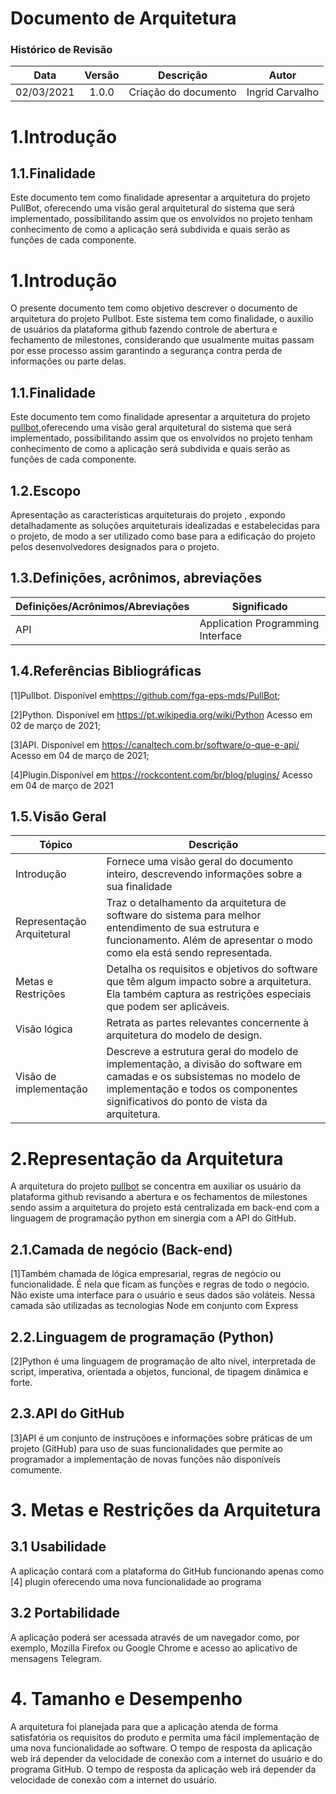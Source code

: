 # Documento de Arquitetura

### Histórico de Revisão
|Data|Versão|Descrição|Autor|
:-:|:-:|:-:|:-:
|02/03/2021| 1.0.0| Criação do documento | Ingrid Carvalho |
# 1.Introdução
## 1.1.Finalidade
Este documento tem como finalidade apresentar a arquitetura do projeto PullBot, oferecendo uma visão geral arquitetural do sistema que será implementado, possibilitando assim que os envolvidos no projeto tenham conhecimento de como a aplicação será subdivida e quais serão as funções de cada componente.
# 1.Introdução
O presente documento tem como objetivo descrever o documento de arquitetura do
projeto Pullbot. Este sistema tem como finalidade, o auxilio de usuários da plataforma github fazendo controle de abertura e fechamento de milestones, considerando que usualmente muitas passam por esse processo assim garantindo a segurança contra perda de informações ou parte delas.
## 1.1.Finalidade
Este documento tem como finalidade apresentar a arquitetura do projeto [pullbot](),oferecendo uma visão geral arquitetural do sistema que será implementado, possibilitando assim que os envolvidos no projeto tenham conhecimento de como a aplicação será subdivida e quais serão as funções de cada componente.

## 1.2.Escopo
Apresentação as características arquiteturais do projeto <pullbot>, expondo detalhadamente as soluções arquiteturais idealizadas e estabelecidas para o projeto, de modo a ser utilizado como base para a edificação do projeto pelos desenvolvedores designados para o projeto.
## 1.3.Definições, acrônimos, abreviações
|Definições/Acrônimos/Abreviações| Significado|
|--------------------------------|------------|
|API|Application Programming Interface| 
## 1.4.Referências Bibliográficas
[1]Pullbot. Disponível em<https://github.com/fga-eps-mds/PullBot>;

[2]Python. Disponível em <https://pt.wikipedia.org/wiki/Python> Acesso em 02 de março de 2021;

[3]API. Disponível em <https://canaltech.com.br/software/o-que-e-api/> Acesso em 04 de março de 2021;

[4]Plugin.Disponível em <https://rockcontent.com/br/blog/plugins/> Acesso em 04 de março de 2021
## 1.5.Visão Geral

|Tópico| Descrição|
|------|----------|
|Introdução| Fornece uma visão geral do documento inteiro, descrevendo informações sobre a sua finalidade|
|Representação Arquitetural| Traz o detalhamento da arquitetura de software do sistema para melhor entendimento de sua estrutura e funcionamento. Além de apresentar o modo como ela está sendo representada.|
|Metas e Restrições| Detalha os requisitos e objetivos do software que têm algum impacto sobre a arquitetura. Ela também captura as restrições especiais que podem ser aplicáveis.|
|Visão lógica| Retrata as partes relevantes concernente à arquitetura do modelo de design. |
|Visão de implementação| Descreve a estrutura geral do modelo de implementação, a divisão do software em camadas e os subsistemas no modelo de implementação e todos os componentes significativos do ponto de vista da arquitetura.|
# 2.Representação da Arquitetura
A arquitetura do projeto [pullbot]() se concentra em auxiliar os usuário da plataforma github revisando a abertura e os fechamentos de milestones sendo assim a arquitetura do projeto está centralizada em back-end com a linguagem de programação python em sinergia com a API do GitHub.
## 2.1.Camada de negócio (Back-end)
[1]Também chamada de lógica empresarial, regras de negócio ou funcionalidade. É nela que ficam as funções e regras de todo o negócio. Não existe uma interface para o usuário e seus dados são voláteis. Nessa camada são utilizadas as tecnologias Node em conjunto com Express
## 2.2.Linguagem de programação (Python)
[2]Python é uma linguagem de programação de alto nível, interpretada de script, imperativa, orientada a objetos, funcional, de tipagem dinâmica e forte. 
## 2.3.API do GitHub
[3]API é um conjunto de instruçõoes e informações sobre práticas de um projeto (GitHub) para uso de suas funcionalidades que permite ao programador a implementação de novas funções não disponíveis comumente.

# 3. Metas e Restrições da Arquitetura
## 3.1 Usabilidade
A aplicação contará com a plataforma do GitHub funcionando apenas como [4] plugin oferecendo uma nova funcionalidade ao programa

## 3.2 Portabilidade
A aplicação poderá ser acessada através de um navegador como, por exemplo, Mozilla Firefox ou Google Chrome e acesso ao aplicativo de mensagens Telegram.
# 4. Tamanho e Desempenho
A arquitetura foi planejada para que a aplicação atenda de forma satisfatória os requisitos do produto e permita uma fácil implementação de uma nova funcionalidade ao software.
O tempo de resposta da aplicação web irá depender da velocidade de conexão com a internet do usuário e do programa GitHub.
O tempo de resposta da aplicação web irá depender da velocidade de conexão com a internet do usuário.